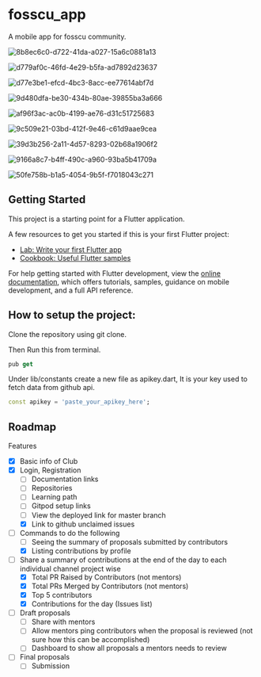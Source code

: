 # fosscu_app

A mobile app for fosscu community.









![8b8ec6c0-d722-41da-a027-15a6c0881a13](https://github.com/Utkarsh4517/fosscu-app/assets/71646773/8fcf2823-684e-402e-9d3b-6c29679e89b2)


![d779af0c-46fd-4e29-b5fa-ad7892d23637](https://github.com/Utkarsh4517/fosscu-app/assets/71646773/0ffaba94-e239-4be7-9039-3f3d4a28698c)


![d77e3be1-efcd-4bc3-8acc-ee77614abf7d](https://github.com/Utkarsh4517/fosscu-app/assets/71646773/5e759fce-cfa9-4234-9214-63f2aad560d7)


![9d480dfa-be30-434b-80ae-39855ba3a666](https://github.com/Utkarsh4517/fosscu-app/assets/71646773/c4bd40bd-a5fb-449b-baea-f24e0906b567)


![af96f3ac-ac0b-4199-ae76-d31c51725683](https://github.com/Utkarsh4517/fosscu-app/assets/71646773/4c44a589-2582-4ef5-9b59-8a8bcc0e9b21)


![9c509e21-03bd-412f-9e46-c61d9aae9cea](https://github.com/Utkarsh4517/fosscu-app/assets/71646773/62a35659-391b-4ce3-90d4-ae0744a4c608)


![39d3b256-2a11-4d57-8293-02b68a1906f2](https://github.com/Utkarsh4517/fosscu-app/assets/71646773/089df310-0b2c-4ffa-a88c-7e8cb50129a6)


![9166a8c7-b4ff-490c-a960-93ba5b41709a](https://github.com/Utkarsh4517/fosscu-app/assets/71646773/379be5aa-9bd2-48d1-b3ad-ac85f0ccf0c0)


![50fe758b-b1a5-4054-9b5f-f7018043c271](https://github.com/Utkarsh4517/fosscu-app/assets/71646773/2c951175-629e-4f63-bdad-404ab11bd7f5)




## Getting Started

This project is a starting point for a Flutter application.

A few resources to get you started if this is your first Flutter project:

- [Lab: Write your first Flutter app](https://docs.flutter.dev/get-started/codelab)
- [Cookbook: Useful Flutter samples](https://docs.flutter.dev/cookbook)

For help getting started with Flutter development, view the
[online documentation](https://docs.flutter.dev/), which offers tutorials,
samples, guidance on mobile development, and a full API reference.

## How to setup the project:

Clone the repository using git clone.

Then Run this from terminal.
```dart
pub get
```
Under lib/constants create a new file as apikey.dart, It is your key used to fetch data from github api.

```dart
const apikey = 'paste_your_apikey_here';
```



## Roadmap
Features
- [x] Basic info of Club
- [x] Login, Registration
    - [ ] Documentation links
    - [ ] Repositories
    - [ ] Learning path
    - [ ] Gitpod setup links
    - [ ] View the deployed link for master branch
    - [x] Link to github unclaimed issues
- [ ] Commands to do the following
    - [ ] Seeing the summary of proposals submitted by contributors
    - [x] Listing contributions by profile
- [ ] Share a summary of contributions at the end of the day to each individual channel project wise
    - [x] Total PR Raised by Contributors (not mentors)
    - [x] Total PRs Merged by Contributors (not mentors)
    - [x] Top 5 contributors
    - [x] Contributions for the day (Issues list)
- [ ] Draft proposals
    - [ ] Share with mentors
    - [ ] Allow mentors ping contributors when the proposal is reviewed (not sure how this can be accomplished)
    - [ ] Dashboard to show all proposals a mentors needs to review
- [ ] Final proposals
    - [ ] Submission
